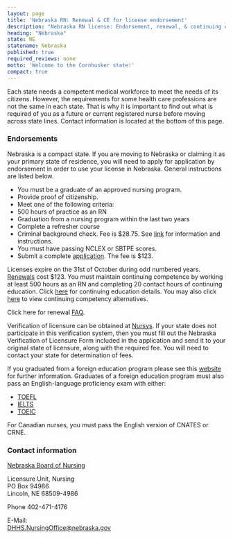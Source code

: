 ```yaml
---
layout: page
title: 'Nebraska RN: Renewal & CE for license endorsement'
description: "Nebraska RN license: Endorsement, renewal, & continuing ed. Keep license updated & maintain professional status."
heading: "Nebraska"
state: NE
statename: Nebraska
published: true
required_reviews: none
motto: 'Welcome to the Cornhusker state!'
compact: true
---
```


Each state needs a competent medical workforce to meet the needs of its citizens. However, the requirements for some health care professions are not the same in each state. That is why it is important to find out what is required of you as a future or current registered nurse before moving across state lines. Contact information is located at the bottom of this page.

### Endorsements

Nebraska is a compact state. If you are moving to Nebraska or claiming it as your primary state of residence, you will need to apply for application by endorsement in order to use your license in Nebraska. General instructions are listed below.

-   You must be a graduate of an approved nursing program.
-   Provide proof of citizenship.
-   Meet one of the following criteria:
-   500 hours of practice as an RN
-   Graduation from a nursing program within the last two years
-   Complete a refresher course
-   Criminal background check. Fee is $28.75. See [link](https://dhhs.ne.gov/licensure/Documents/ExaminationRNLPN.pdf) for information and instructions.
-   You must have passing NCLEX or SBTPE scores.
-   Submit a complete [application](https://dhhs.ne.gov/licensure/Documents/EndorsementRNLPN.pdf). The fee is $123.

Licenses expire on the 31st of October during odd numbered years. [Renewals](https://dhhs.ne.gov/licensure/Pages/Nurse-Licensing-Renewal-and-Continuing-Education.aspx) cost $123. You must maintain continuing competence by working at least 500 hours as an RN and completing 20 contact hours of continuing education. Click [here](https://dhhs.ne.gov/licensure/Pages/Nurse-Licensing-Renewal-and-Continuing-Education.aspx) for continuing education details. You may also click [here](https://dhhs.ne.gov/licensure/Pages/Nurse-Licensing-Renewal-and-Continuing-Education.aspx) to view continuing competency alternatives.

Click here for renewal [FAQ](https://dhhs.ne.gov/licensure/Pages/Nurse-Licensing-FAQs.aspx).

Verification of licensure can be obtained at [Nursys](https://www.nursys.com/). If your state does not participate in this verification system, then you must fill out the Nebraska Verification of Licensure Form included in the application and send it to your original state of licensure, along with the required fee. You will need to contact your state for determination of fees.

If you graduated from a foreign education program please see this [website](https://dhhs.ne.gov/licensure/Pages/Nurse-Licensing-Foreign-Educated-Nurse-Information.aspx) for further information. Graduates of a foreign education program must also pass an English-language proficiency exam with either:

-   [TOEFL](https://www.ets.org/toefl.html)
-   [IELTS](https://ielts.org/)
-   [TOEIC](https://www.ets.org/toeic.html/)

For Canadian nurses, you must pass the English version of CNATES or CRNE.

### Contact information

[Nebraska Board of Nursing](https://dhhs.ne.gov/licensure/Pages/Nurse-Licensing.aspx)

Licensure Unit, Nursing  
PO Box 94986  
Lincoln, NE 68509-4986  

Phone 402-471-4176  

E-Mail:  
[DHHS.NursingOffice@nebraska.gov](mailto:DHHS.NursingOffice@nebraska.gov?subject=RN%20license%20renewals%20and%20endorsements&body=Hi%2C%0A%0AI%20was%20on%20the%20website%20RNMobility.com%20and%20read%20that%20I%20can%20send%20my%20questions%20for%20the%20Nebraska%20Nursing%20Licensure%20Unit%20here.)
